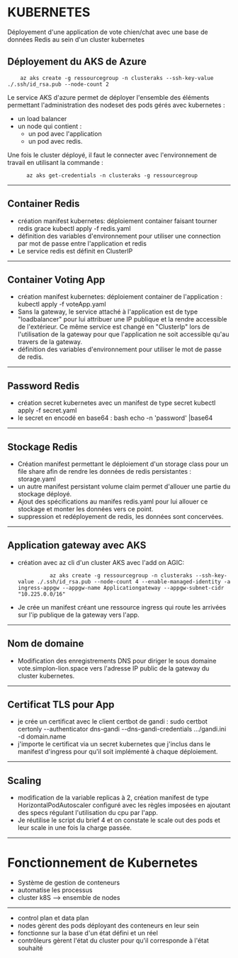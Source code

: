 # KUBERNETES

Déployement d'une application de vote chien/chat avec une base de données Redis au sein d'un cluster kubernetes


## Déployement du AKS de Azure

        az aks create -g ressourcegroup -n clusteraks --ssh-key-value ./.ssh/id_rsa.pub --node-count 2
        
Le service AKS d'azure permet de déployer l'ensemble des éléments permettant l'administration des nodeset des pods gérés avec kubernetes :
- un load balancer
-  un node qui contient :
      - un pod avec l'application
      - un pod avec redis.

Une fois le cluster déployé, il faut le connecter avec l'environnement de travail en utilisant la commande :

          az aks get-credentials -n clusteraks -g ressourcegroup
         
    

---

## Container Redis
- création manifest kubernetes: déploiement container faisant tourner redis grace kubectl apply -f redis.yaml
- définition des variables d'environnement pour utiliser une connection par mot de passe entre l'application et redis
- Le service redis est définit en ClusterIP

---

## Container Voting App
-  création manifest kubernetes: déploiement container de l'application : kubectl apply -f voteApp.yaml
-  Sans la gateway, le service attaché à l'application est de type "loadbalancer" pour lui attribuer une IP publique et la rendre accessible de l'extérieur. Ce même service est changé en "ClusterIp" lors de l'utilisation de la gateway pour que l'application ne soit accessible qu'au travers de la gateway.
- définition des variables d'environnement pour utiliser le mot de passe de redis.

---

## Password Redis
- création secret kubernetes avec un manifest de type secret kubectl apply -f secret.yaml
- le secret en encodé en base64 : bash echo -n 'password' |base64

---

## Stockage Redis
- Création manifest permettant le déploiement d'un storage class pour un file share afin de rendre les données de redis persistantes : storage.yaml
- un autre manifest persistant volume claim permet d'allouer une partie du stockage déployé.
- Ajout des spécifications au manifes redis.yaml pour lui allouer ce stockage et monter les données vers ce point.
- suppression et redéployement de redis, les données sont concervées.

---

## Application gateway avec AKS
- création avec az cli d'un cluster AKS avec l'add on AGIC: 

                az aks create -g ressourcegroup -n clusteraks --ssh-key-value ./.ssh/id_rsa.pub --node-count 4 --enable-managed-identity -a ingress-appgw --appgw-name Applicationgateway --appgw-subnet-cidr "10.225.0.0/16"
                
- Je crée un manifest créant une ressource ingress qui route les arrivées sur l'ip publique de la gateway vers l'app.

---

## Nom de domaine
- Modification des enregistrements DNS pour diriger le sous domaine vote.simplon-lion.space vers l'adresse IP public de la gateway du cluster kubernetes. 

---

## Certificat TLS pour App
- je crée un certificat avec le client certbot de gandi : sudo certbot certonly --authenticator dns-gandi --dns-gandi-credentials .../gandi.ini -d domain.name
- j'importe le certificat via un secret kubernetes que j'inclus dans le manifest d'ingress pour qu'il soit implémenté à chaque déploiement.

---

## Scaling
- modification de la variable replicas à 2, création manifest de type HorizontalPodAutoscaler configuré avec les règles imposées en ajoutant des specs régulant l'utilisation du cpu par l'app.
- Je réutilise le script du brief 4 et on constate le scale out des pods et leur scale in une fois la charge passée.

---

# Fonctionnement de Kubernetes
- Système de gestion de conteneurs
- automatise les processus
- cluster k8S --> ensemble de nodes

---

- control plan et data plan
- nodes gèrent des pods déployant des conteneurs en leur sein
- fonctionne sur la base d'un état défini et un réel
- contrôleurs gèrent l'état du cluster pour qu'il corresponde à l'état souhaité
